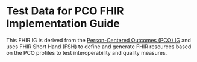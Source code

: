 # Test Data for PCO FHIR Implementation Guide

This FHIR IG is derived from the [Person-Centered Outcomes (PCO) IG](https://build.fhir.org/ig/mtnlotus/pco-ig/index.html) and uses FHIR Short Hand (FSH) to define and generate FHIR resources based on the PCO profiles to test interoperability and quality measures.
